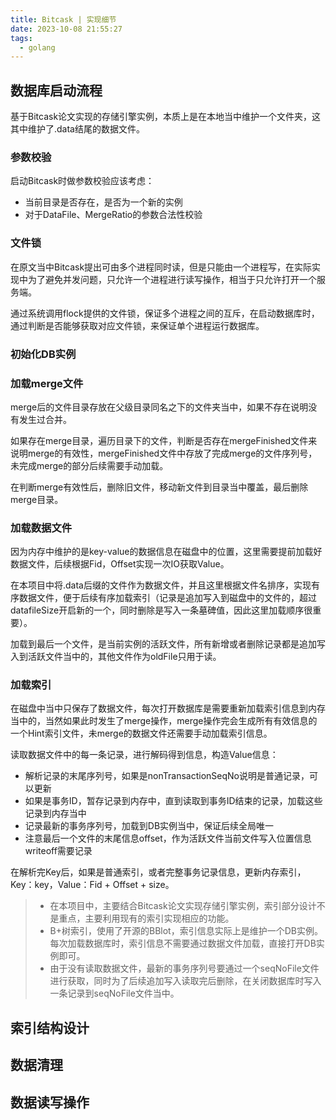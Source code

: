 ```yaml
---
title: Bitcask | 实现细节
date: 2023-10-08 21:55:27
tags:
  - golang
---
```


## 数据库启动流程

基于Bitcask论文实现的存储引擎实例，本质上是在本地当中维护一个文件夹，这其中维护了.data结尾的数据文件。

### 参数校验

启动Bitcask时做参数校验应该考虑：

- 当前目录是否存在，是否为一个新的实例
- 对于DataFile、MergeRatio的参数合法性校验

### 文件锁

在原文当中Bitcask提出可由多个进程同时读，但是只能由一个进程写，在实际实现中为了避免并发问题，只允许一个进程进行读写操作，相当于只允许打开一个服务端。

通过系统调用flock提供的文件锁，保证多个进程之间的互斥，在启动数据库时，通过判断是否能够获取对应文件锁，来保证单个进程运行数据库。

### 初始化DB实例





### 加载merge文件

merge后的文件目录存放在父级目录同名之下的文件夹当中，如果不存在说明没有发生过合并。

如果存在merge目录，遍历目录下的文件，判断是否存在mergeFinished文件来说明merge的有效性，mergeFinished文件中存放了完成merge的文件序列号，未完成merge的部分后续需要手动加载。

在判断merge有效性后，删除旧文件，移动新文件到目录当中覆盖，最后删除merge目录。

### 加载数据文件

因为内存中维护的是key-value的数据信息在磁盘中的位置，这里需要提前加载好数据文件，后续根据Fid，Offset实现一次IO获取Value。

在本项目中将.data后缀的文件作为数据文件，并且这里根据文件名排序，实现有序数据文件，便于后续有序加载索引（记录是追加写入到磁盘中的文件的，超过datafileSize开启新的一个，同时删除是写入一条墓碑值，因此这里加载顺序很重要）。

加载到最后一个文件，是当前实例的活跃文件，所有新增或者删除记录都是追加写入到活跃文件当中的，其他文件作为oldFile只用于读。

### 加载索引

在磁盘中当中只保存了数据文件，每次打开数据库是需要重新加载索引信息到内存当中的，当然如果此时发生了merge操作，merge操作完会生成所有有效信息的一个Hint索引文件，未merge的数据文件还需要手动加载索引信息。

读取数据文件中的每一条记录，进行解码得到信息，构造Value信息：

- 解析记录的末尾序列号，如果是nonTransactionSeqNo说明是普通记录，可以更新
- 如果是事务ID，暂存记录到内存中，直到读取到事务ID结束的记录，加载这些记录到内存当中
- 记录最新的事务序列号，加载到DB实例当中，保证后续全局唯一
- 注意最后一个文件的末尾信息offset，作为活跃文件当前文件写入位置信息writeoff需要记录

在解析完Key后，如果是普通索引，或者完整事务记录信息，更新内存索引，Key：key，Value：Fid + Offset + size。

> - 在本项目中，主要结合Bitcask论文实现存储引擎实例，索引部分设计不是重点，主要利用现有的索引实现相应的功能。
> - B+树索引，使用了开源的BBlot，索引信息实际上是维护一个DB实例。每次加载数据库时，索引信息不需要通过数据文件加载，直接打开DB实例即可。
> - 由于没有读取数据文件，最新的事务序列号要通过一个seqNoFile文件进行获取，同时为了后续追加写入读取完后删除，在关闭数据库时写入一条记录到seqNoFile文件当中。

## 索引结构设计



## 数据清理



## 数据读写操作
